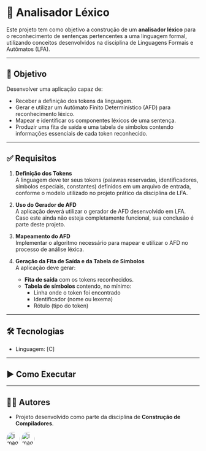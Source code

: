 # 📘 Analisador Léxico

Este projeto tem como objetivo a construção de um **analisador léxico** para o reconhecimento de sentenças pertencentes a uma linguagem formal, utilizando conceitos desenvolvidos na disciplina de Linguagens Formais e Autômatos (LFA).

---

## 🎯 Objetivo

Desenvolver uma aplicação capaz de:
- Receber a definição dos tokens da linguagem.
- Gerar e utilizar um Autômato Finito Determinístico (AFD) para reconhecimento léxico.
- Mapear e identificar os componentes léxicos de uma sentença.
- Produzir uma fita de saída e uma tabela de símbolos contendo informações essenciais de cada token reconhecido.

---

## ✅ Requisitos

1. **Definição dos Tokens**  
   A linguagem deve ter seus tokens (palavras reservadas, identificadores, símbolos especiais, constantes) definidos em um arquivo de entrada, conforme o modelo utilizado no projeto prático da disciplina de LFA.

2. **Uso do Gerador de AFD**  
   A aplicação deverá utilizar o gerador de AFD desenvolvido em LFA. Caso este ainda não esteja completamente funcional, sua conclusão é parte deste projeto.

3. **Mapeamento do AFD**  
   Implementar o algoritmo necessário para mapear e utilizar o AFD no processo de análise léxica.

4. **Geração da Fita de Saída e da Tabela de Símbolos**  
   A aplicação deve gerar:
   - **Fita de saída** com os tokens reconhecidos.
   - **Tabela de símbolos** contendo, no mínimo:
     - Linha onde o token foi encontrado
     - Identificador (nome ou lexema)
     - Rótulo (tipo do token)

---

## 🛠️ Tecnologias

- Linguagem: [C]

---

## ▶️ Como Executar

---

## 👨‍💻 Autores
- Projeto desenvolvido como parte da disciplina de **Construção de Compiladores**.
<p>
  <a href="https://github.com/jaovy05"><img src="https://avatars.githubusercontent.com/u/115904295?v=4" alt="Imagem github Jaovy05" width="35" style="border-radius:50% !important"  button=false /></a>
  <a href="https://github.com/valeriaFaccin"><img src="https://avatars.githubusercontent.com/u/105952105?v=4" alt="Imagem github Valéria Faccin" width="35" style="border-radius:50% !important"  button=false /></a>
</p>

